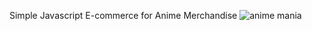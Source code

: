 Simple Javascript E-commerce for Anime Merchandise 
![anime mania](https://github.com/pratham0612/javascript_ecommerce/assets/102433807/a2274fe1-7e2a-4da6-a686-87076ec9e3de)

